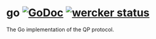 go [![GoDoc](https://godoc.org/github.com/qp/go?status.png)](http://godoc.org/github.com/qp/go) [![wercker status](https://app.wercker.com/status/45dc654cf4ed2c704e5beaa45a1c716d/s "wercker status")](https://app.wercker.com/project/bykey/45dc654cf4ed2c704e5beaa45a1c716d)
== 

The Go implementation of the QP protocol.
